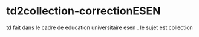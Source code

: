 # td2collection-correctionESEN
td fait dans le cadre de education universitaire esen . le sujet est collection

